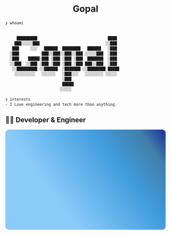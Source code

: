 <div align="center">
  <h1> Gopal </h1> 
</div>

```
❯ whoami

  
     █████████                               ████ 
    ███░░░░░███                             ░░███ 
   ███     ░░░   ██████  ████████   ██████   ░███ 
  ░███          ███░░███░░███░░███ ░░░░░███  ░███ 
  ░███    █████░███ ░███ ░███ ░███  ███████  ░███ 
  ░░███  ░░███ ░███ ░███ ░███ ░███ ███░░███  ░███ 
   ░░█████████ ░░██████  ░███████ ░░████████ █████
    ░░░░░░░░░   ░░░░░░   ░███░░░   ░░░░░░░░ ░░░░░ 
                         ░███                     
                         █████                    
                        ░░░░░                     

❯ interests
- I Love engineering and tech more than anything.

```

  
  ## 👨‍💻 Developer & Engineer
  <!-- Add some badges -->
  
  <!-- GitHub stats -->
 ![GitHub Stats](assets/badge.svg)
<!--
**Gopal-G0/Gopal-G0** is a ✨ _special_ ✨ repository because its `README.md` (this file) appears on your GitHub profile.

Here are some ideas to get you started:

- 🔭 I’m currently working on ...
- 🌱 I’m currently learning ...
- 👯 I’m looking to collaborate on ...
- 🤔 I’m looking for help with ...
- 💬 Ask me about ...
- 📫 How to reach me: ...
- 😄 Pronouns: ...
- ⚡ Fun fact: ...
-->
